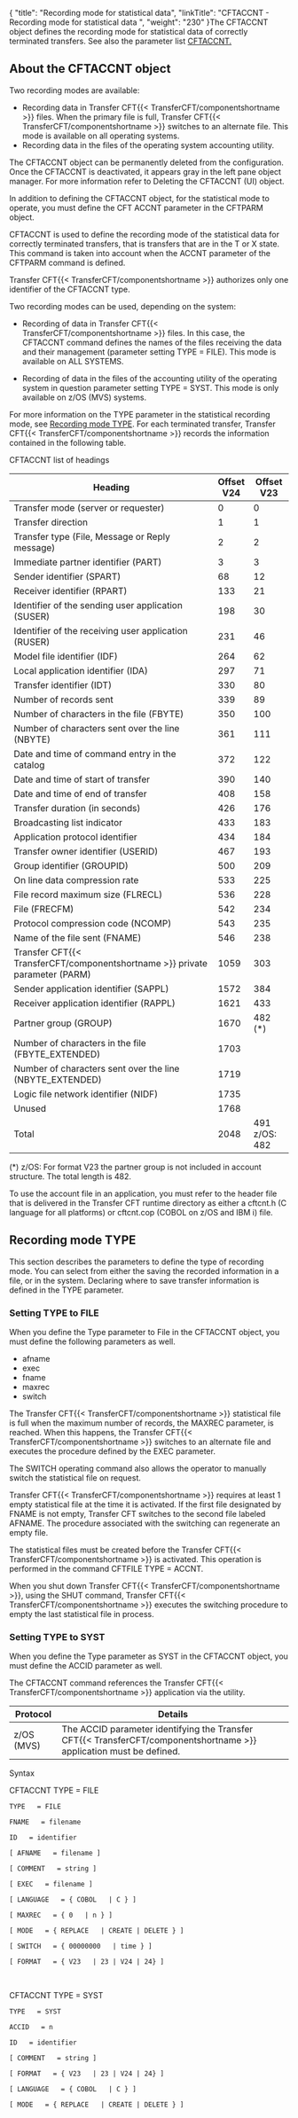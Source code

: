 {
    "title": "Recording  mode for statistical data",
    "linkTitle": "CFTACCNT - Recording mode for statistical data ",
    "weight": "230"
}The CFTACCNT object defines the recording mode for statistical data
of correctly terminated transfers. See also the parameter list
[CFTACCNT.](../../../c_intro_userinterfaces/web_copilot_ui/conf_intro/cftaccnt)

<span id="About_the_CFTACCNT_object"></span>

## About the CFTACCNT object

Two recording modes are available:

- Recording data
    in Transfer CFT{{< TransferCFT/componentshortname >}} files. When the primary file is full, Transfer CFT{{< TransferCFT/componentshortname >}}
    switches to an alternate file. This mode is available on all operating
    systems.
- Recording data
    in the files of the operating system accounting utility.

The CFTACCNT object can be permanently deleted from the configuration.
Once the CFTACCNT is deactivated, it appears gray in the left pane object
manager. For more information refer to Deleting
the CFTACCNT (UI) object.

In addition to defining the CFTACCNT object, for the statistical mode
to operate, you must define the CFT ACCNT parameter in the CFTPARM object.

CFTACCNT is used to define the recording mode of the statistical data
for correctly terminated transfers, that is transfers that are in the
T or X state. This command is taken into account when the ACCNT parameter
of the CFTPARM command is defined.

Transfer CFT{{< TransferCFT/componentshortname  >}} authorizes only one identifier of the CFTACCNT type.

Two recording modes can be used, depending on the system:

- Recording of data
    in Transfer CFT{{< TransferCFT/componentshortname >}} files. In this case, the CFTACCNT command defines the names of the files receiving
    the data and their management (parameter setting TYPE = FILE). This mode
    is available on ALL SYSTEMS.

<!-- -->

- Recording of data
    in the files of the accounting utility of the operating system in question
    parameter setting TYPE = SYST. This
    mode is only available on z/OS (MVS) systems.

For more information on the TYPE parameter in the statistical recording
mode, see [Recording mode TYPE](#Recordin). For each terminated transfer, Transfer CFT{{< TransferCFT/componentshortname  >}} records the information
contained in the following table.

CFTACCNT list of headings


| Heading  | Offset<br/> V24 | Offset<br/> V23 |
| --- | --- | --- |
| Transfer mode (server or requester)  | 0  | 0  |
| Transfer direction  | 1  | 1  |
| Transfer type (File, Message or Reply message)  | 2  | 2  |
| Immediate partner identifier (PART)  | 3  | 3  |
| Sender identifier (SPART)  | 68  | 12  |
| Receiver identifier (RPART)  | 133  | 21  |
| Identifier of the sending user application (SUSER)  | 198  | 30  |
| Identifier of the receiving user application (RUSER)  | 231  | 46  |
| Model file identifier (IDF)  | 264  | 62  |
| Local application identifier (IDA)  | 297  | 71  |
| Transfer identifier (IDT)  | 330  | 80  |
| Number of records sent  | 339  | 89  |
| Number of characters in the file (FBYTE) | 350  | 100  |
| Number of characters sent over the line (NBYTE) | 361  | 111  |
| Date and time of command entry in the catalog  | 372  | 122  |
| Date and time of start of transfer  | 390  | 140  |
| Date and time of end of transfer  | 408  | 158  |
| Transfer duration (in seconds)  | 426  | 176  |
| Broadcasting list indicator  | 433  | 183  |
| Application protocol identifier  | 434  | 184  |
| Transfer owner identifier (USERID)  | 467  | 193  |
| Group identifier (GROUPID)  | 500  | 209  |
| On line data compression rate  | 533  | 225  |
| File record maximum size (FLRECL)  | 536  | 228  |
| File (FRECFM)  | 542  | 234  |
| Protocol compression code (NCOMP)  | 543  | 235  |
| Name of the file sent (FNAME)  | 546  | 238  |
| Transfer CFT{{< TransferCFT/componentshortname  >}} private parameter (PARM)  | 1059  | 303  |
| Sender application identifier (SAPPL)  | 1572  | 384  |
| Receiver application identifier (RAPPL)  | 1621  | 433  |
| Partner group (GROUP)  | 1670  | 482 (*)  |
| Number of characters in the file (FBYTE_EXTENDED)  | 1703  |   |
| Number of characters sent over the line (NBYTE_EXTENDED)  | 1719  |   |
| Logic file network identifier (NIDF)  | 1735  |   |
| Unused  | 1768  |   |
| Total | 2048  | 491<br/> z/OS: 482 |


(\*) z/OS: For format V23 the partner group is not included in account structure. The total length is 482.

To use the account file in an application, you must refer to the header file that is delivered in the Transfer CFT runtime directory as either a cftcnt.h (C language for all platforms) or cftcnt.cop (COBOL on z/OS and IBM i) file.

<span id="Recordin"></span>

## Recording mode TYPE

This section describes the parameters to define the type of recording
mode. You can select from either the saving the recorded information in
a file, or in the system. Declaring where to save transfer information
is defined in the TYPE parameter.

<span id="Setting_TYPE_to_FILE"></span>

### Setting TYPE to FILE

When you
define the Type parameter to File
in the CFTACCNT object, you must define the following parameters as well.

- afname
- exec
- fname
- maxrec
- switch

The Transfer CFT{{< TransferCFT/componentshortname  >}} statistical
file is full when the maximum number of records, the MAXREC parameter,
is reached. When this happens, the Transfer CFT{{< TransferCFT/componentshortname  >}} switches to an alternate
file and executes the procedure defined by the EXEC parameter.

The SWITCH operating command also allows the operator to manually switch
the statistical file on request.

Transfer CFT{{< TransferCFT/componentshortname  >}} requires at least 1 empty statistical file at the time
it is activated. If the first file designated by FNAME is not empty, Transfer
CFT switches to the second file labeled AFNAME. The procedure associated
with the switching can regenerate an empty file.

The statistical files must be created before the Transfer CFT{{< TransferCFT/componentshortname  >}} is activated.
This operation is performed in the command CFTFILE TYPE = ACCNT.

When you shut down Transfer CFT{{< TransferCFT/componentshortname  >}}, using the SHUT command, Transfer CFT{{< TransferCFT/componentshortname  >}}
executes the switching procedure to empty the last statistical file in
process.

<span id="Setting_TYPE_to_SYST"></span>

### Setting TYPE to SYST

When you
define the Type parameter as SYST
in the CFTACCNT object, you must define the ACCID
parameter as well.

The CFTACCNT command references
the Transfer CFT{{< TransferCFT/componentshortname  >}} application via the utility.


| Protocol  | Details  |
| --- | --- |
| z/OS (MVS) | The ACCID parameter identifying the Transfer CFT{{< TransferCFT/componentshortname  >}} application must be defined. |


Syntax

CFTACCNT TYPE = FILE

`TYPE   = FILE`

`FNAME   = filename `

`ID   = identifier `

`[ AFNAME   = filename ]`

`[ COMMENT   = string ]`

`[ EXEC   = filename ]`

`[ LANGUAGE   = { COBOL   | C } ]`

`[ MAXREC   = { 0   | n } ]`

`[ MODE   = { REPLACE   | CREATE | DELETE } ]`

`[ SWITCH   = { 00000000   | time } ]`

`[ FORMAT   = { V23   | 23 | V24 | 24} ]`

 

CFTACCNT TYPE = SYST

`TYPE   = SYST`

`ACCID   = n `

`ID   = identifier `

`[ COMMENT   = string ]`

`[ FORMAT   = { V23   | 23 | V24 | 24} ]`

`[ LANGUAGE   = { COBOL   | C } ]`

`[ MODE   = { REPLACE   | CREATE | DELETE } ]`
